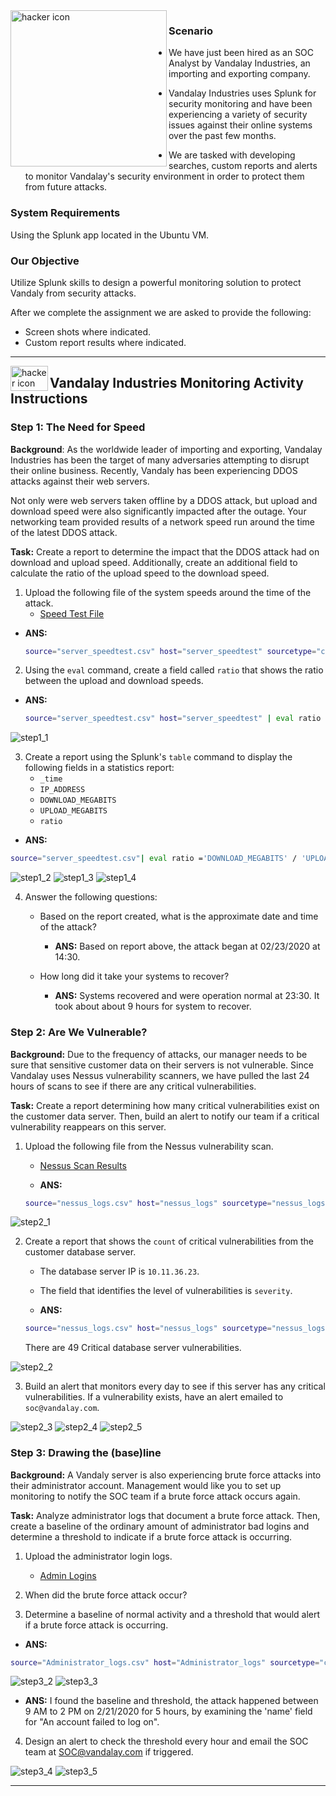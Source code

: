 
<img align="left" width="250" height="250" src="https://github.com/Diablo5G/UTA-CYBER-2021-ASSIGNMENT/blob/Master/Offensive%20Security%20Unit/18-Lets%20Go%20Splunking!/Images/Splunk%20icon.svg" alt="hacker icon">

### Scenario

- We have just been hired as an SOC Analyst by Vandalay Industries, an importing and exporting company.
 
- Vandalay Industries uses Splunk for security monitoring and have been experiencing a variety of security issues against their online systems over the past few months. 
 
- We are tasked with developing searches, custom reports and alerts to monitor Vandalay's security environment in order to protect them from future attacks.


### System Requirements 

Using the Splunk app located in the Ubuntu VM.


### Our Objective 

Utilize Splunk skills to design a powerful monitoring solution to protect Vandaly from security attacks.

After we complete the assignment we are asked to provide the following:

- Screen shots where indicated.
- Custom report results where indicated.

---

<img align="left" width="60" height="40" src="https://github.com/Diablo5G/UTA-CYBER-2021-ASSIGNMENT/blob/Master/Offensive%20Security%20Unit/18-Lets%20Go%20Splunking!/Images/ddos.jpg" alt="hacker icon">

## Vandalay Industries Monitoring Activity Instructions


### Step 1: The Need for Speed 

**Background**: As the worldwide leader of importing and exporting, Vandalay Industries has been the target of many adversaries attempting to disrupt their online business. Recently, Vandaly has been experiencing DDOS attacks against their web servers.

Not only were web servers taken offline by a DDOS attack, but upload and download speed were also significantly impacted after the outage. Your networking team provided results of a network speed run around the time of the latest DDOS attack.

**Task:** Create a report to determine the impact that the DDOS attack had on download and upload speed. Additionally, create an additional field to calculate the ratio of the upload speed to the download speed.


1.  Upload the following file of the system speeds around the time of the attack.
    - [Speed Test File](resources/server_speedtest.csv)

  -  **ANS:** 
  
     ```bash
     source="server_speedtest.csv" host="server_speedtest" sourcetype="csv" | eval ratio='DOWNLOAD_MEGABITS'/'UPLOAD_MEGABITS'
     ```

2. Using the `eval` command, create a field called `ratio` that shows the ratio between the upload and download speeds.

  -  **ANS:** 
       ```bash
       source="server_speedtest.csv" host="server_speedtest" | eval ratio ='DOWNLOAD_MEGABITS' / 'UPLOAD_MEGABITS'
       ```

   ![step1_1](https://github.com/iastoneCO/Images/blob/687dbf73573107c9a7d0cfb5e6cc74f01e22c95c/eval_ration_DL_UP_megabits.jpg)
      
3. Create a report using the Splunk's `table` command to display the following fields in a statistics report:
    - `_time`
    - `IP_ADDRESS`
    - `DOWNLOAD_MEGABITS`
    - `UPLOAD_MEGABITS`
    - `ratio`
  
  -  **ANS:** 
  ```bash
  source="server_speedtest.csv"| eval ratio ='DOWNLOAD_MEGABITS' / 'UPLOAD_MEGABITS' | table _time IP_ADDRESS DOWNLOAD_MEGABITS UPLOAD_MEGABITS ratio
  ```
  
  ![step1_2](https://github.com/iastoneCO/Images/blob/687dbf73573107c9a7d0cfb5e6cc74f01e22c95c/eval_ration_DL_UP_megabits.jpg)
  ![step1_3](https://github.com/iastoneCO/Images/blob/687dbf73573107c9a7d0cfb5e6cc74f01e22c95c/server_spreadsheet_table_report.jpg)
  ![step1_4](https://github.com/iastoneCO/Images/blob/687dbf73573107c9a7d0cfb5e6cc74f01e22c95c/server_spreadsheet_table_report.jpg)
  
  
4. Answer the following questions:

    - Based on the report created, what is the approximate date and time of the attack?
      -  **ANS:** Based on report above, the attack began at 02/23/2020 at 14:30. 
    
    - How long did it take your systems to recover?
      -  **ANS:** Systems recovered and were operation normal at 23:30. It took about about 9 hours for system to recover. 



 
### Step 2: Are We Vulnerable? 

**Background:**  Due to the frequency of attacks, our manager needs to be sure that sensitive customer data on their servers is not vulnerable. Since Vandalay uses Nessus vulnerability scanners, we have pulled the last 24 hours of scans to see if there are any critical vulnerabilities.

**Task:** Create a report determining how many critical vulnerabilities exist on the customer data server. Then, build an alert to notify our team if a critical vulnerability reappears on this server.

1. Upload the following file from the Nessus vulnerability scan.
   - [Nessus Scan Results](resources/nessus_logs.csv)

   -  **ANS:** 
   ```bash
   source="nessus_logs.csv" host="nessus_logs" sourcetype="nessus_logs"
   ```
![step2_1](https://github.com/iastoneCO/Images/blob/687dbf73573107c9a7d0cfb5e6cc74f01e22c95c/server_spreadsheet_table_report.jpg)


2. Create a report that shows the `count` of critical vulnerabilities from the customer database server.
   - The database server IP is `10.11.36.23`. 
   - The field that identifies the level of vulnerabilities is `severity`.

   -  **ANS:** 
   ```bash
   source="nessus_logs.csv" host="nessus_logs" sourcetype="nessus_logs" dest_ip="10.11.36.23" severity="critical" | stats count by Critical
   ```
   There are 49 Critical database server vulnerabilities.
   
![step2_2](https://github.com/iastoneCO/Images/blob/687dbf73573107c9a7d0cfb5e6cc74f01e22c95c/server_spreadsheet_table_report.jpg)

      
3. Build an alert that monitors every day to see if this server has any critical vulnerabilities. If a vulnerability exists, have an alert emailed to `soc@vandalay.com`.
                           
![step2_3](https://github.com/iastoneCO/Images/blob/687dbf73573107c9a7d0cfb5e6cc74f01e22c95c/step2-ipaddress-vulnerabilites-49.jpg)
![step2_4](https://github.com/iastoneCO/Images/blob/687dbf73573107c9a7d0cfb5e6cc74f01e22c95c/Step2-Alert-setup-email.jpg)
![step2_5](https://github.com/iastoneCO/Images/blob/687dbf73573107c9a7d0cfb5e6cc74f01e22c95c/Step2-Alert-setup-email.jpg)




### Step 3: Drawing the (base)line

**Background:**  A Vandaly server is also experiencing brute force attacks into their administrator account. Management would like you to set up monitoring to notify the SOC team if a brute force attack occurs again.

**Task:** Analyze administrator logs that document a brute force attack. Then, create a baseline of the ordinary amount of administrator bad logins and determine a threshold to indicate if a brute force attack is occurring.

1. Upload the administrator login logs.
   - [Admin Logins](resources/Administrator_logs.csv)

2. When did the brute force attack occur? 

3. Determine a baseline of normal activity and a threshold that would alert if a brute force attack is occurring.

  -  **ANS:** 
  
  ```bash
  source="Administrator_logs.csv" host="Administrator_logs" sourcetype="cvs" | stats count by name | sort -count | eval Bruteforce=if(name="An account failed to log on" AND count>10, "Potential Brute Force", "Not Brute Force")
  ```

![step3_2](https://github.com/iastoneCO/Images/blob/687dbf73573107c9a7d0cfb5e6cc74f01e22c95c/server_spreadsheet_table_report.jpg)
![step3_3](https://github.com/iastoneCO/Images/blob/687dbf73573107c9a7d0cfb5e6cc74f01e22c95c/server_spreadsheet_table_report.jpg)

  -  **ANS:** I found the baseline and threshold, the attack happened between 9 AM to 2 PM on 2/21/2020 for 5 hours, by examining the 'name' field for "An account failed to log on".    

4. Design an alert to check the threshold every hour and email the SOC team at SOC@vandalay.com if triggered.  

![step3_4](https://github.com/iastoneCO/Images/blob/687dbf73573107c9a7d0cfb5e6cc74f01e22c95c/brute-froce-attack-timing.jpg)
![step3_5](https://github.com/iastoneCO/Images/blob/687dbf73573107c9a7d0cfb5e6cc74f01e22c95c/brute-froce-attack-timing.jpg)


----------------------------------------------------------------------------------------------------------------------------------------------------
